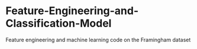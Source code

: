 # Feature-Engineering-and-Classification-Model
Feature engineering and machine learning code on the Framingham dataset 
